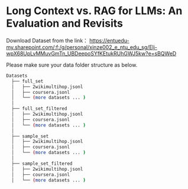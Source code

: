 # Long Context vs. RAG for LLMs: An Evaluation and Revisits



Download Dataset from the link：
https://entuedu-my.sharepoint.com/:f:/g/personal/xinze002_e_ntu_edu_sg/Elj-wpX68UpLvMMuvGmTn_UBDeepoSYfKEtukRUhGWJ5kw?e=sBQWeD

Please make sure your data folder structure as below.
```bash
Datasets
  ├── full_set
  │   ├── 2wikimultihop.jsonl
  │   ├── coursera.jsonl
  │   └── (more datasets ... )
  │
  ├── full_set_filtered
  │   ├── 2wikimultihop.jsonl
  │   ├── coursera.jsonl
  │   └── (more datasets ... )
  │  
  ├── sample_set
  │   ├── 2wikimultihop.jsonl
  │   ├── coursera.jsonl
  │   └── (more datasets ... )
  │   
  ├── sample_set_filtered
  │   ├── 2wikimultihop.jsonl
  │   ├── coursera.jsonl
  │   └── (more datasets ... )
